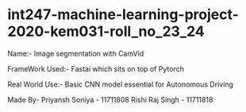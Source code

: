 # int247-machine-learning-project-2020-kem031-roll_no_23_24

Name:- Image segmentation with CamVid

FrameWork Used:- Fastai which sits on top of Pytorch

Real World Use:- Basic CNN model essential for Autonomous Driving

Made By- Priyansh Soniya - 11711808
         Rishi Raj Singh - 11711818

